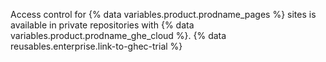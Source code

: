 Access control for {% data variables.product.prodname_pages %} sites is available in private repositories with {% data variables.product.prodname_ghe_cloud %}. {% data reusables.enterprise.link-to-ghec-trial %}

